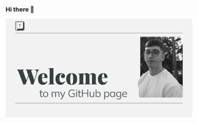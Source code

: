 ### Hi there 👋
![alte text](https://github.com/Thanasis-Traitsis/Thanasis-Traitsis/blob/main/GitHub_Welcome.png)
